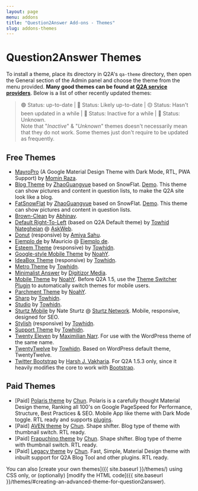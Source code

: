 ```yaml
---
layout: page
menu: addons
title: "Question2Answer Add-ons - Themes"
slug: addons-themes
---
```


# Question2Answer Themes

To install a theme, place its directory in Q2A's `qa-theme` directory, then open the General section of the Admin panel and choose the theme from the menu provided. **Many good themes can be found at [Q2A service providers](/services/)**. Below is a list of other recently updated themes:

> 🟢 Status: up-to-date | 🔵 Status: Likely up-to-date | 🟡 Status: Hasn't been updated in a while | 🔘 Status: Inactive for a while | 🔴 Status: Unknown.  
> Note that "*Inactive*" & "*Unknown*" themes doesn't necessarily mean that they do not work. Some themes just don't require to be updated as frequently.

## Free Themes

- [MayroPro](https://github.com/MominRaza/MayroPro) (A Google Material Design Theme with Dark Mode, RTL, PWA Support) by [Momin Raza](https://mominraza.github.io).
- [Blog Theme](https://github.com/ostack/qa-ostack-blog-theme) by [ZhaoGuangyue](https://www.linkedin.com/in/%E5%85%89%E8%B7%83-%E8%B5%B5-b58234146) based on SnowFlat. [Demo](https://www.ostack.cn). This theme can show pictures and content in question lists, to make the Q2A site look like a blog.
- [FatSnowFlat](https://github.com/ostack/qa-FatSnowFlat-theme) by [ZhaoGuangyue](https://www.linkedin.com/in/%E5%85%89%E8%B7%83-%E8%B5%B5-b58234146) based on SnowFlat. [Demo](https://www.ostack.cn). This theme can show pictures and content in question lists.
- [Brown-Clean](http://www.question2answer.org/qa/24972/new-free-theme-launched-brown-clean) by [Abhinav](http://www.question2answer.org/qa/user/abhik21).
- [Default Right-To-Left](http://www.question2answer.org/third-party/question2answer-theme-Default-R2L.zip) (based on Q2A Default theme) by [Towhid Nategheian](http://TowhidN.com/) @ [AskWeb](http://askweb.ir/).
- [Donut](https://github.com/amiyasahu/Donut) (responsive) by [Amiya Sahu](http://amiyasahu.com/).
- [Ejemplo de](http://www.ejemplode.com/q2a.zip) by Mauricio @ [Ejemplo de](http://www.ejemplode.com/preguntas/).
- [Esteem Theme](https://github.com/q2a-projects/Q2A-Esteem-Theme) (responsive) by [Towhidn](https://github.com/q2a-projects).
- [Google-style Mobile Theme](https://github.com/NoahY/q2a-google-mobile-theme) by [NoahY](http://www.question2answer.org/qa/user/NoahY).
- [IdeaBox Theme](https://github.com/q2a-projects/Q2A-IdeaBox-Theme) (responsive) by [Towhidn](https://github.com/q2a-projects).
- [Metro Theme](https://github.com/Towhidn/Q2A-Metro-Theme) by [Towhidn](https://github.com/q2a-projects).
- [Minimalist Answer](http://www.question2answer.org/qa/30250/theme-minimalist-answer-light-weight-social-enabled-theme) by [Digitizor Media](http://www.digitizormedia.com/).
- [Mobile Theme](https://github.com/NoahY/q2a-mobile-theme) by [NoahY](http://www.question2answer.org/qa/user/NoahY). Before Q2A 1.5, use the [Theme Switcher Plugin](https://github.com/NoahY/q2a-theme-switcher) to automatically switch themes for mobile users.
- [Parchment Theme](https://github.com/NoahY/q2a-parchment-theme) by [NoahY](http://www.question2answer.org/qa/user/NoahY).
- [Sharp](https://github.com/q2a-projects/Q2A-Sharp-Theme) by [Towhidn](https://github.com/q2a-projects).
- [Studio](https://github.com/q2a-projects/Q2A-Studio-Theme) by [Towhidn](https://github.com/q2a-projects).
- [Sturtz Mobile](https://github.com/Sturtz-Network/Sturtz-Mobile-QnA/) by Nate Sturtz @ [Sturtz Network](https://sturtz.ml/). Mobile, responsive, designed for SEO.
- [Stylish](https://github.com/q2a-projects/Q2A-Stylish-Theme) (responsive) by [Towhidn](https://github.com/q2a-projects).
- [Support Theme](https://github.com/q2a-projects/Q2A-Support-Theme) by [Towhidn](https://github.com/q2a-projects).
- [Twenty Eleven](http://devmx.de/en/themes/twentyeleven-fur-q2a) by [Maximilian Narr](http://devmx.de/). For use with the WordPress theme of the same name.
- [TwentyTwelve](https://github.com/q2a-projects/Q2A-TwentyTwelve) by [Towhidn](https://github.com/q2a-projects). Based on WordPress default theme, TwentyTwelve.
- [Twitter Bootstrap](https://github.com/harshjv/q2a-bootstrap) by [Harsh J. Vakharia](http://twitter.com/harshjv). For Q2A 1.5.3 only, since it heavily modifies the core to work with [Bootstrap](https://github.com/twitter/bootstrap).

## Paid Themes

- [Paid] [Polaris theme](https://rxchun.github.io/shop/polaris/) by [Chun](https://www.question2answer.org/qa/user/gold-developer). Polaris is a carefully thought Material Design theme, Ranking all 100's on Google PageSpeed for Performance, Structure, Best Practices & SEO. Mobile App like theme with Dark Mode toggle. RTL ready and supports [plugins](https://www.question2answer.org/qa/102051/premium-theme-polaris-current-v2-14).
- [Paid] [AVEN theme](https://rxchun.github.io/shop/aven/) by [Chun](https://www.question2answer.org/qa/user/gold-developer). Shape shifter. Blog type of theme with thumbnail switch. RTL ready.
- [Paid] [Frapuchino theme](https://rxchun.github.io/shop/frapuchino/) by [Chun](https://www.question2answer.org/qa/user/gold-developer). Shape shifter. Blog type of theme with thumbnail switch. RTL ready.
- [Paid] [Legacy theme](https://rxchun.github.io/shop/legacy/) by [Chun](https://www.question2answer.org/qa/user/gold-developer). Fast, Simple, Material Design theme with inbuilt support for Q2A Blog Tool and other plugins. RTL ready.

You can also [create your own themes]({{ site.baseurl }}/themes/) using CSS only, or (optionally) [modify the HTML code]({{ site.baseurl }}/themes/#creating-an-advanced-theme-for-question2answer).
